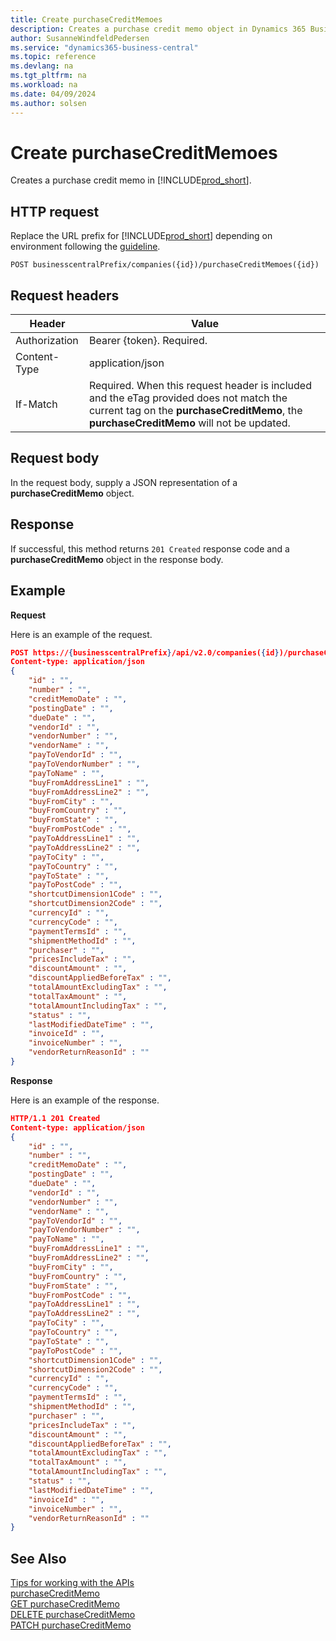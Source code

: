 ```yaml
---
title: Create purchaseCreditMemoes
description: Creates a purchase credit memo object in Dynamics 365 Business Central.
author: SusanneWindfeldPedersen
ms.service: "dynamics365-business-central"
ms.topic: reference
ms.devlang: na
ms.tgt_pltfrm: na
ms.workload: na
ms.date: 04/09/2024
ms.author: solsen
---
```


<!-- NOTE: This article is an auto-generated stub from the metadata file. -->
<!-- The sections marked with an EDIT_IS_REQUIRED require manual editing. -->
# Create purchaseCreditMemoes

Creates a purchase credit memo in [!INCLUDE[prod_short](../../../includes/prod_short.md)].

## HTTP request

Replace the URL prefix for [!INCLUDE[prod_short](../../../includes/prod_short.md)] depending on environment following the [guideline](../../v2.0/endpoints-apis-for-dynamics.md).
<!-- START>EDIT_IS_REQUIRED. There URL for accessing the endpoint might be different or there might be more than one -->
```
POST businesscentralPrefix/companies({id})/purchaseCreditMemoes({id})
```
<!-- END>EDIT_IS_REQUIRED -->
## Request headers

|Header|Value|
|------|-----|
|Authorization  |Bearer {token}. Required. |
|Content-Type  |application/json|
|If-Match      |Required. When this request header is included and the eTag provided does not match the current tag on the **purchaseCreditMemo**, the **purchaseCreditMemo** will not be updated. |

## Request body

In the request body, supply a JSON representation of a **purchaseCreditMemo** object.

## Response

If successful, this method returns ```201 Created``` response code and a **purchaseCreditMemo** object in the response body.


## Example

**Request**

Here is an example of the request.
<!-- START>EDIT_IS_REQUIRED. There URL for accessing the endpoint might be different. Fill in the property values -->
```json
POST https://{businesscentralPrefix}/api/v2.0/companies({id})/purchaseCreditMemoes({id})
Content-type: application/json
{
    "id" : "",
    "number" : "",
    "creditMemoDate" : "",
    "postingDate" : "",
    "dueDate" : "",
    "vendorId" : "",
    "vendorNumber" : "",
    "vendorName" : "",
    "payToVendorId" : "",
    "payToVendorNumber" : "",
    "payToName" : "",
    "buyFromAddressLine1" : "",
    "buyFromAddressLine2" : "",
    "buyFromCity" : "",
    "buyFromCountry" : "",
    "buyFromState" : "",
    "buyFromPostCode" : "",
    "payToAddressLine1" : "",
    "payToAddressLine2" : "",
    "payToCity" : "",
    "payToCountry" : "",
    "payToState" : "",
    "payToPostCode" : "",
    "shortcutDimension1Code" : "",
    "shortcutDimension2Code" : "",
    "currencyId" : "",
    "currencyCode" : "",
    "paymentTermsId" : "",
    "shipmentMethodId" : "",
    "purchaser" : "",
    "pricesIncludeTax" : "",
    "discountAmount" : "",
    "discountAppliedBeforeTax" : "",
    "totalAmountExcludingTax" : "",
    "totalTaxAmount" : "",
    "totalAmountIncludingTax" : "",
    "status" : "",
    "lastModifiedDateTime" : "",
    "invoiceId" : "",
    "invoiceNumber" : "",
    "vendorReturnReasonId" : ""
}
```
<!-- END>EDIT_IS_REQUIRED -->
**Response**

Here is an example of the response.
<!-- START>EDIT_IS_REQUIRED. Fill in values for properties -->
```json
HTTP/1.1 201 Created
Content-type: application/json
{
    "id" : "",
    "number" : "",
    "creditMemoDate" : "",
    "postingDate" : "",
    "dueDate" : "",
    "vendorId" : "",
    "vendorNumber" : "",
    "vendorName" : "",
    "payToVendorId" : "",
    "payToVendorNumber" : "",
    "payToName" : "",
    "buyFromAddressLine1" : "",
    "buyFromAddressLine2" : "",
    "buyFromCity" : "",
    "buyFromCountry" : "",
    "buyFromState" : "",
    "buyFromPostCode" : "",
    "payToAddressLine1" : "",
    "payToAddressLine2" : "",
    "payToCity" : "",
    "payToCountry" : "",
    "payToState" : "",
    "payToPostCode" : "",
    "shortcutDimension1Code" : "",
    "shortcutDimension2Code" : "",
    "currencyId" : "",
    "currencyCode" : "",
    "paymentTermsId" : "",
    "shipmentMethodId" : "",
    "purchaser" : "",
    "pricesIncludeTax" : "",
    "discountAmount" : "",
    "discountAppliedBeforeTax" : "",
    "totalAmountExcludingTax" : "",
    "totalTaxAmount" : "",
    "totalAmountIncludingTax" : "",
    "status" : "",
    "lastModifiedDateTime" : "",
    "invoiceId" : "",
    "invoiceNumber" : "",
    "vendorReturnReasonId" : ""
}
```
<!-- END>EDIT_IS_REQUIRED -->
## See Also

[Tips for working with the APIs](/dynamics365/business-central/dev-itpro/developer/devenv-connect-apps-tips)  
[purchaseCreditMemo](../resources/dynamics_purchaseCreditMemo.md)  
[GET purchaseCreditMemo](dynamics_purchasecreditmemo_get.md)  
[DELETE purchaseCreditMemo](dynamics_purchasecreditmemo_delete.md)  
[PATCH purchaseCreditMemo](dynamics_purchasecreditmemo_update.md)  
